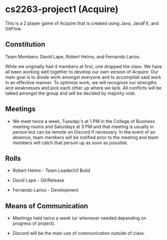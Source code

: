 # cs2263-project1 (Acquire)

This is a 2 player game of Acquire that is created using Java, JavaFX, and GitFlow.

## Constitution

Team Members: David Lape, Robert Helms, and Fernando Larios.

While we originally had 4 members at first, one dropped the class. We have all been working well together to develop our own version of Acquire. Our main goal is to divide work amongst everyone and to accomplish said work in an effective manner. To optimize work, we will recognize our strengths and weaknesses and pick each other up where we lack. All conflicts will be talked amongst the group and will be decided by majority vote.

## Meetings

* We meet twice a week, Tuesday's at 1 PM in the College of Business meeting rooms and Saturdays at 3 PM and that meeting is usually in person but can be remote on Discord if necessary. In the event of an absence, team members will be notified prior to the meeting and team members will catch that person up as soon as possible.

## Rolls

* Robert Helms - Team Leader/UI Build

* David Lape - Git/Release

* Fernando Larios - Development

## Means of Communication

* Meetings held twice a week (or whenever needed depending on progress of project).

* Discord will be the main use of communication outside of class.